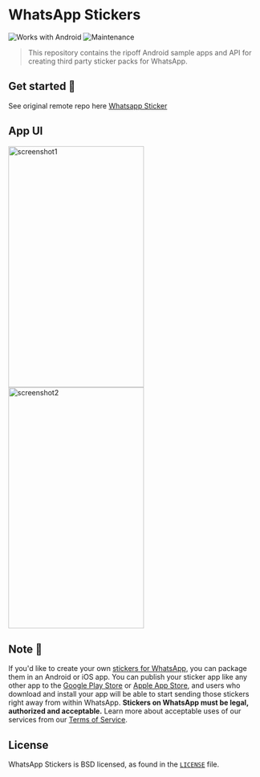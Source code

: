 # WhatsApp Stickers

![Works with Android](https://img.shields.io/badge/Works_with-Android-green?style=flat-square)
![Maintenance](https://img.shields.io/maintenance/no/2020)

> This repository contains the ripoff Android sample apps and API for creating third party sticker packs for WhatsApp.

## Get started :rocket:

See original remote repo here [Whatsapp Sticker](https://github.com/WhatsApp/stickers)

## App UI
<img src="https://user-images.githubusercontent.com/60868965/84088034-1e298600-aa1e-11ea-8d77-df19a9d1f2e6.jpg" alt="screenshot1" width="270" height="480">
<img src="https://user-images.githubusercontent.com/60868965/84088035-1ff34980-aa1e-11ea-9919-cc7b7f6ed631.jpg" alt="screenshot2" width="270" height="480">


## Note :bookmark_tabs:

If you'd like to create your own [stickers for WhatsApp](https://faq.whatsapp.com/en/android/26000227/), you can package them in an Android or iOS app. You can publish your sticker app like any other app to the [Google Play Store](https://play.google.com/store) or [Apple App Store](https://www.apple.com/ios/app-store/), and users who download and install your app will be able to start sending those stickers right away from within WhatsApp. **Stickers on WhatsApp must be legal, authorized and acceptable.** Learn more about acceptable uses of our services from our [Terms of Service](https://www.whatsapp.com/legal/#terms-of-service).

## License

WhatsApp Stickers is BSD licensed, as found in the [`LICENSE`](https://github.com/WhatsApp/stickers/blob/master/LICENSE) file.
